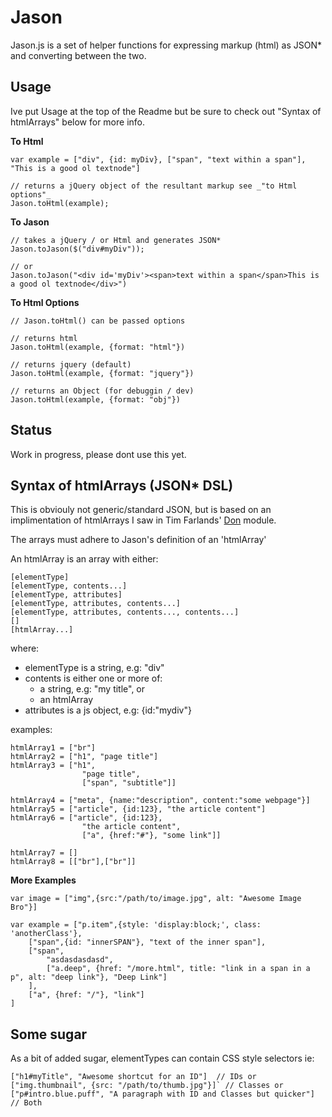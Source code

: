 Jason
======

Jason.js is a set of helper functions for expressing markup (html) as JSON* and converting between the two.


Usage
-----

Ive put Usage at the top of the Readme but be sure to check out "Syntax of htmlArrays" below for more info.

**To Html**	

	var example = ["div", {id: myDiv}, ["span", "text within a span"], "This is a good ol textnode"]

	// returns a jQuery object of the resultant markup see _"to Html options"_
	Jason.toHtml(example);


**To Jason**

	// takes a jQuery / or Html and generates JSON*
	Jason.toJason($("div#myDiv"));

	// or
	Jason.toJason("<div id='myDiv'><span>text within a span</span>This is a good ol textnode</div>")

**To Html Options**

	// Jason.toHtml() can be passed options

	// returns html
	Jason.toHtml(example, {format: "html"})

	// returns jquery (default)
	Jason.toHtml(example, {format: "jquery"})

	// returns an Object (for debuggin / dev)
	Jason.toHtml(example, {format: "obj"})


Status
-------

Work in progress, please dont use this yet.



Syntax of htmlArrays (JSON* DSL)
------

This is obviouly not generic/standard JSON, but is based on an implimentation of htmlArrays I saw in Tim Farlands' [Don](https://github.com/twfarland/don) module. 

The arrays must adhere to Jason's definition of an 'htmlArray'

An htmlArray is an array with either:

    [elementType]
    [elementType, contents...]
    [elementType, attributes]
    [elementType, attributes, contents...]
    [elementType, attributes, contents..., contents...]
    []
    [htmlArray...]
 
where:

* elementType is a string, e.g: "div"
* contents is either one or more of:
	- a string, e.g: "my title", or
	- an htmlArray
* attributes is a js object, e.g: {id:"mydiv"}

examples:

    htmlArray1 = ["br"]
    htmlArray2 = ["h1", "page title"]
    htmlArray3 = ["h1", 
                    "page title",
                    ["span", "subtitle"]]
                    
    htmlArray4 = ["meta", {name:"description", content:"some webpage"}]
    htmlArray5 = ["article", {id:123}, "the article content"]
    htmlArray6 = ["article", {id:123}, 
                    "the article content",
                    ["a", {href:"#"}, "some link"]]
                    
    htmlArray7 = []
    htmlArray8 = [["br"],["br"]]

**More Examples**


	var image = ["img",{src:"/path/to/image.jpg", alt: "Awesome Image Bro"}]

	var example = ["p.item",{style: 'display:block;', class: 'anotherClass'},
		["span",{id: "innerSPAN"}, "text of the inner span"],
		["span",
			"asdasdasdasd",
			["a.deep", {href: "/more.html", title: "link in a span in a p", alt: "deep link"}, "Deep Link"]
		],
		["a", {href: "/"}, "link"]
	]


Some sugar
-----------

As a bit of added sugar, elementTypes can contain CSS style selectors ie:
 
	["h1#myTitle", "Awesome shortcut for an ID"]  // IDs or 
	["img.thumbnail", {src: "/path/to/thumb.jpg"}]` // Classes or
	["p#intro.blue.puff", "A paragraph with ID and Classes but quicker"] // Both
